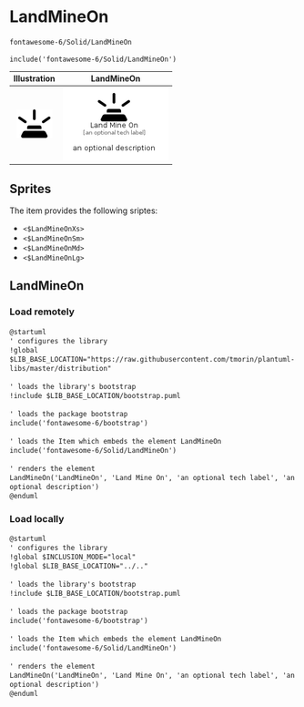 # LandMineOn


```text
fontawesome-6/Solid/LandMineOn
```

```text
include('fontawesome-6/Solid/LandMineOn')
```



| Illustration | LandMineOn |
| :---: | :---: |
| ![illustration for Illustration](../../fontawesome-6/Solid/LandMineOn.png) | ![illustration for LandMineOn](../../fontawesome-6/Solid/LandMineOn.Local.png) |



## Sprites
The item provides the following sriptes:

- `<$LandMineOnXs>`
- `<$LandMineOnSm>`
- `<$LandMineOnMd>`
- `<$LandMineOnLg>`





## LandMineOn

### Load remotely
```plantuml
@startuml
' configures the library
!global $LIB_BASE_LOCATION="https://raw.githubusercontent.com/tmorin/plantuml-libs/master/distribution"

' loads the library's bootstrap
!include $LIB_BASE_LOCATION/bootstrap.puml

' loads the package bootstrap
include('fontawesome-6/bootstrap')

' loads the Item which embeds the element LandMineOn
include('fontawesome-6/Solid/LandMineOn')

' renders the element
LandMineOn('LandMineOn', 'Land Mine On', 'an optional tech label', 'an optional description')
@enduml
```

### Load locally
```plantuml
@startuml
' configures the library
!global $INCLUSION_MODE="local"
!global $LIB_BASE_LOCATION="../.."

' loads the library's bootstrap
!include $LIB_BASE_LOCATION/bootstrap.puml

' loads the package bootstrap
include('fontawesome-6/bootstrap')

' loads the Item which embeds the element LandMineOn
include('fontawesome-6/Solid/LandMineOn')

' renders the element
LandMineOn('LandMineOn', 'Land Mine On', 'an optional tech label', 'an optional description')
@enduml
```

